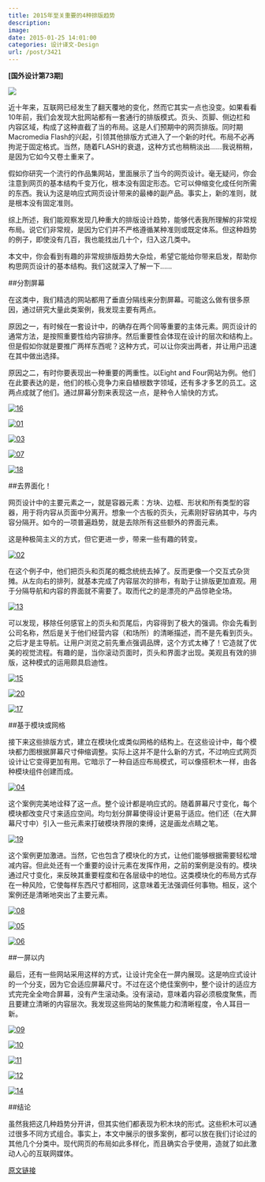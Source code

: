 ```yaml
---
title: 2015年至关重要的4种排版趋势
description: 
image: 
date: 2015-01-25 14:01:00
categories: 设计译文-Design
url: /post/3421
---
```


**[国外设计第73期]**

![](http://netdna.webdesignerdepot.com/uploads/2015/01/featured10.jpg)

近十年来，互联网已经发生了翻天覆地的变化，然而它其实一点也没变。如果看看10年前，我们会发现大批网站都有一套通行的排版模式。页头、页脚、侧边栏和内容区域，构成了这种直截了当的布局。这是人们预期中的网页排版。同时期Macromedia Flash的兴起，引领其他排版方式进入了一个新的时代。布局不必再拘泥于固定格式。当然，随着FLASH的衰退，这种方式也稍稍淡出……我说稍稍，是因为它如今又卷土重来了。

假如你研究一个流行的作品集网站，里面展示了当今的网页设计。毫无疑问，你会注意到网页的基本结构千变万化，根本没有固定形态。它可以伸缩变化成任何所需的东西。我认为这是响应式网页设计带来的最棒的副产品。事实上，新的准则，就是根本没有固定准则。

综上所述，我们能观察发现几种重大的排版设计趋势，能够代表我所理解的非常规布局。说它们非常规，是因为它们并不严格遵循某种准则或既定体系。但这种趋势的例子，即使没有几百，我也能找出几十个，归入这几类中。

本文中，你会看到有趣的非常规排版趋势大杂烩，希望它能给你带来启发，帮助你构思网页设计的基本结构。我们这就深入了解一下……

##分割屏幕

在这类中，我们精选的网站都用了垂直分隔线来分割屏幕。可能这么做有很多原因，通过研究大量此类案例，我发现主要有两点。

原因之一，有时候在一套设计中，的确存在两个同等重要的主体元素。网页设计的通常方法，是按照重要性给内容排序。然后重要性会体现在设计的层次和结构上。但是假如你就是要推广两样东西呢？这种方式，可以让你突出两者，并让用户迅速在其中做出选择。

原因之二，有时你要表现出一种重要的两重性。以Eight and Four网站为例。他们在此要表达的是，他们的核心竞争力来自植根数字领域，还有多才多艺的员工。这两点成就了他们。通过屏幕分割来表现这一点，是种令人愉快的方式。

[![16](http://netdna.webdesignerdepot.com/uploads/2015/01/161.jpg "4 essential layout trends for 2015 photo")](http://eightandfour.com/)

[![01](http://netdna.webdesignerdepot.com/uploads/2015/01/01.jpg "4 essential layout trends for 2015 photo")](http://carelpiethein.com/en/)

[![03](http://netdna.webdesignerdepot.com/uploads/2015/01/03.jpg "4 essential layout trends for 2015 photo")](http://www.deweyspizza.com/)

[![07](http://netdna.webdesignerdepot.com/uploads/2015/01/07.jpg "4 essential layout trends for 2015 photo")](http://fian.my.id/marka/)

[![18](http://netdna.webdesignerdepot.com/uploads/2015/01/18.jpg "4 essential layout trends for 2015 photo")](http://pomopizzeria.com/)

##去界面化！

网页设计中的主要元素之一，就是容器元素：方块、边框、形状和所有类型的容器，用于将内容从页面中分离开。想象一个古板的页头，元素刚好容纳其中，与内容分隔开。如今的一项普遍趋势，就是去除所有这些额外的界面元素。

这是种极简主义的方式，但它更进一步，带来一些有趣的转变。

[![02](http://netdna.webdesignerdepot.com/uploads/2015/01/02.jpg "4 essential layout trends for 2015 photo")](http://www.br-time.jp/)

在这个例子中，他们把页头和页尾的概念统统去掉了。反而更像一个交互式杂货摊。从左向右的排列，就基本完成了内容层次的排布，有助于让排版更加直观。用于分隔导航和内容的界面就不需要了。取而代之的是漂亮的产品惊艳全场。

[![13](http://netdna.webdesignerdepot.com/uploads/2015/01/131.jpg "4 essential layout trends for 2015 photo")](http://foreword.io/)

可以发现，移除任何感官上的页头和页尾后，内容得到了极大的强调。你会先看到公司名称，然后是关于他们经营内容（和场所）的清晰描述，而不是先看到页头。之后才是主导航。让用户浏览之前先重点强调品牌，这个方式太棒了！它造就了优美的视觉流程。有趣的是，当你滚动页面时，页头和界面才出现。美观且有效的排版，这种模式的运用颇具启迪性。

[![15](http://netdna.webdesignerdepot.com/uploads/2015/01/151.jpg "4 essential layout trends for 2015 photo")](http://www.harvardartmuseums.org/)

[![20](http://netdna.webdesignerdepot.com/uploads/2015/01/20.jpg "4 essential layout trends for 2015 photo")](http://www.voiceshavepower.com/)

[![17](http://netdna.webdesignerdepot.com/uploads/2015/01/171.jpg "4 essential layout trends for 2015 photo")](http://drurybuildings.com/)

##基于模块或网格

接下来这些排版方式，建立在模块化或类似网格的结构上。在这些设计中，每个模块都力图根据屏幕尺寸伸缩调整。实际上这并不是什么新的方式，不过响应式网页设计让它变得更加有用。它暗示了一种自适应布局模式，可以像搭积木一样，由各种模块组件创建而成。

[![04](http://netdna.webdesignerdepot.com/uploads/2015/01/04.jpg "4 essential layout trends for 2015 photo")](http://www.teambadcompanyrowing.com/)

这个案例完美地诠释了这一点。整个设计都是响应式的。随着屏幕尺寸变化，每个模块都改变尺寸来适应空间。均匀划分屏幕使得设计更易于适应。他们还（在大屏幕尺寸中）引入一些元素来打破模块界限的束缚，这是画龙点睛之笔。

[![19](http://netdna.webdesignerdepot.com/uploads/2015/01/19.jpg "4 essential layout trends for 2015 photo")](http://madagascar.dreamworks.com/)

这个案例更加激进。当然，它也包含了模块化的方式，让他们能够根据需要轻松增减内容。但此处还有一个重要的设计元素在发挥作用，之前的案例是没有的。模块通过尺寸变化，来反映其重要程度和在各层级中的地位。这类模块化的布局方式存在一种风险，它使每样东西尺寸都相同，这意味着无法强调任何事物。相反，这个案例还是清晰地突出了主要元素。

[![08](http://netdna.webdesignerdepot.com/uploads/2015/01/08.jpg "4 essential layout trends for 2015 photo")](http://plfixtures.info/)

[![05](http://netdna.webdesignerdepot.com/uploads/2015/01/05.jpg "4 essential layout trends for 2015 photo")](http://guide.residence-mixte.com/)

[![06](http://netdna.webdesignerdepot.com/uploads/2015/01/06.jpg "4 essential layout trends for 2015 photo")](http://tevko.github.io/practice/)

##一屏以内

最后，还有一些网站采用这样的方式，让设计完全在一屏内展现。这是响应式设计的一个分支，因为它会适应屏幕尺寸。不过在这个绝佳案例中，整个设计的适应方式完完全全吻合屏幕，没有产生滚动条。没有滚动，意味着内容必须极度聚焦，而且要建立清晰的内容层次。我发现这些网站的聚焦能力和清晰程度，令人耳目一新。

[![09](http://netdna.webdesignerdepot.com/uploads/2015/01/09.jpg "4 essential layout trends for 2015 photo")](http://hatchcollective.co.uk/)

[![10](http://netdna.webdesignerdepot.com/uploads/2015/01/10.jpg "4 essential layout trends for 2015 photo")](http://www.shamballajewels.com/)

[![11](http://netdna.webdesignerdepot.com/uploads/2015/01/11.jpg "4 essential layout trends for 2015 photo")](http://www.erikfischer.com/)

[![12](http://netdna.webdesignerdepot.com/uploads/2015/01/12.jpg "4 essential layout trends for 2015 photo")](http://twinpics.itrocksstudio.com/)

[![14](http://netdna.webdesignerdepot.com/uploads/2015/01/141.jpg "4 essential layout trends for 2015 photo")](http://nikolaylechev.com/)

##结论

虽然我把这几种趋势分开讲，但其实他们都表现为积木块的形式。这些积木可以通过很多不同方式组合。事实上，本文中展示的很多案例，都可以放在我们讨论过的其他几个分类中。现代网页的布局如此多样化，而且确实合乎使用，造就了如此激动人心的互联网媒体。

[原文链接](http://www.webdesignerdepot.com/2015/01/4-essential-layout-trends-for-2015/)